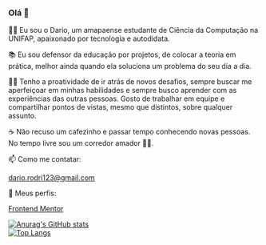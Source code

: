 ### Olá 👋

👨‍🎓 Eu sou o Dario, um amapaense estudante de Ciência da Computação na UNIFAP, apaixonado por tecnologia e autodidata. 

📚 Eu sou defensor da educação por projetos, de colocar a teoria em prática, melhor ainda quando ela soluciona um problema do seu dia a dia. 

🐱‍💻 Tenho a proatividade de ir atrás de novos desafios, sempre buscar me aperfeiçoar em minhas habilidades e sempre busco aprender com as experiências das outras pessoas. Gosto de trabalhar em equipe e compartilhar pontos de vistas, mesmo que distintos, sobre qualquer assunto.

☕ Não recuso um cafezinho e passar tempo conhecendo novas pessoas. No tempo livre sou um corredor amador 🏃‍♂️.


📫 Como me contatar:  

 dario.rodri123@gmail.com

🔎 Meus perfis:  

[Frontend Mentor](https://www.frontendmentor.io/profile/Unidade)

[![Anurag's GitHub stats](https://github-readme-stats.vercel.app/api?username=Unidade)](https://github.com/anuraghazra/github-readme-stats)
<br>
[![Top Langs](https://github-readme-stats.vercel.app/api/top-langs/?username=Unidade)](https://github.com/anuraghazra/github-readme-stats)
